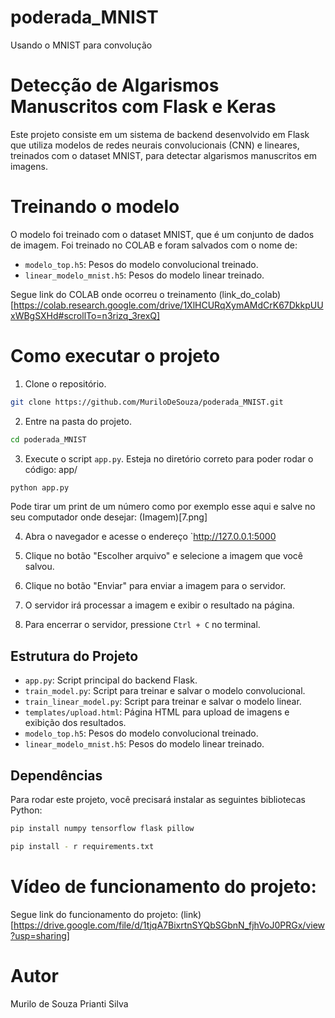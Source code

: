 # poderada_MNIST
Usando o MNIST para convolução

# Detecção de Algarismos Manuscritos com Flask e Keras

Este projeto consiste em um sistema de backend desenvolvido em Flask que utiliza modelos de redes neurais convolucionais (CNN) e lineares, treinados com o dataset MNIST, para detectar algarismos manuscritos em imagens.

# Treinando o modelo
O modelo foi treinado com o dataset MNIST, que é um conjunto de dados de imagem. Foi treinado no COLAB e foram salvados com o nome de:

- `modelo_top.h5`: Pesos do modelo convolucional treinado.
- `linear_modelo_mnist.h5`: Pesos do modelo linear treinado.

Segue link do COLAB onde ocorreu o treinamento
(link_do_colab)[https://colab.research.google.com/drive/1XlHCURqXymAMdCrK67DkkpUUxWBgSXHd#scrollTo=n3rizq_3rexQ]

# Como executar o projeto
1. Clone o repositório.

```bash
git clone https://github.com/MuriloDeSouza/poderada_MNIST.git
```

2. Entre na pasta do projeto.

```bash
cd poderada_MNIST
```

3. Execute o script `app.py`.
Esteja no diretório correto para poder rodar o código: app/

```bash
python app.py
```

Pode tirar um print de um número como por exemplo esse aqui e salve no seu computador onde desejar:
(Imagem)[7.png]

4. Abra o navegador e acesse o endereço `http://127.0.0.1:5000

5. Clique no botão "Escolher arquivo" e selecione a imagem que você salvou.

6. Clique no botão "Enviar" para enviar a imagem para o servidor.

7. O servidor irá processar a imagem e exibir o resultado na página.

8. Para encerrar o servidor, pressione `Ctrl + C` no terminal.

## Estrutura do Projeto

- `app.py`: Script principal do backend Flask.
- `train_model.py`: Script para treinar e salvar o modelo convolucional.
- `train_linear_model.py`: Script para treinar e salvar o modelo linear.
- `templates/upload.html`: Página HTML para upload de imagens e exibição dos resultados.
- `modelo_top.h5`: Pesos do modelo convolucional treinado.
- `linear_modelo_mnist.h5`: Pesos do modelo linear treinado.

## Dependências

Para rodar este projeto, você precisará instalar as seguintes bibliotecas Python:

```bash
pip install numpy tensorflow flask pillow

pip install - r requirements.txt
```
# Vídeo de funcionamento do projeto:
Segue link do funcionamento do projeto:
(link)[https://drive.google.com/file/d/1tjqA7BixrtnSYQbSGbnN_fjhVoJ0PRGx/view?usp=sharing]

# Autor

Murilo de Souza Prianti Silva